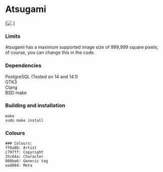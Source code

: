 Atsugami
========
[![.](https://github.com/natem-nvsd/atsugami/blob/master/readme_header_picture.png)]

### Limits  
Atsugami has a maximum supported image size of 999,999 square pixels; of course, you can change this in the code.

### Dependencies  
PostgreSQL (Tested on 14 and 14.1)  
GTK3  
Clang  
BSD make  

### Building  and installation
```
make
sudo make install
```  

### Colours
```
### Colours:
ff8a8b: Artist  
c797ff: Copyright  
35c64a: Character  
009be6: Generic tag  
ead084: Meta    
```
